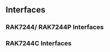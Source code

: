 ## Interfaces

### RAK7244/ RAK7244P Interfaces
<rk-img
  src="/assets/images/datasheet/rak7244/interfaces/zvezqtwo20ciahxdvh9s.jpg"
  width="100%"
  figure-number="5"
  caption="RAK7244/RAK7244P Interfaces"
/>

### RAK7244C Interfaces
<rk-img
  src="/assets/images/datasheet/rak7244/interfaces/upvzcrs6wk7nvrbct78z.jpg"
  width="100%"
  figure-number="6"
  caption="Side Interface I"
/>

<rk-img
  src="/assets/images/datasheet/rak7244/interfaces/hjssww9t6sskpydh6t1z.jpg"
  width="100%"
  figure-number="7"
  caption="Side Interface II"
/>

<rk-img
  src="/assets/images/datasheet/rak7244/interfaces/vfswy5hirl21cyc3bftt.png"
  width="100%"
  figure-number="8"
  caption="Back interface"
/>
